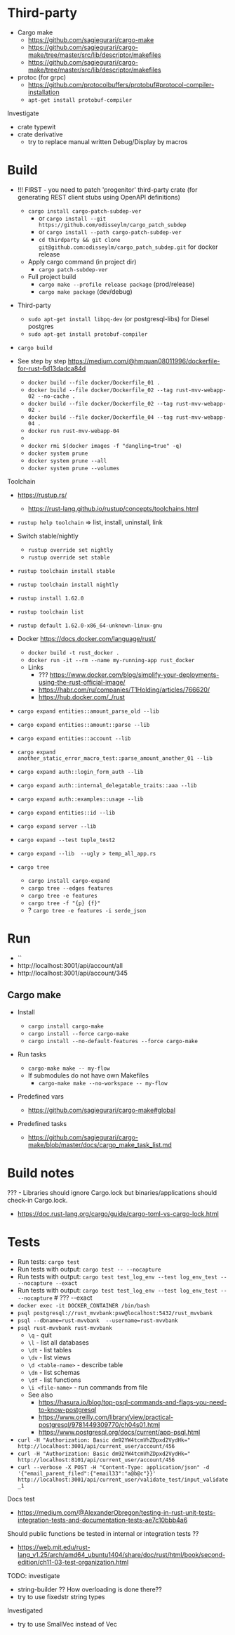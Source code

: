 



# Third-party

 - Cargo make
   - https://github.com/sagiegurari/cargo-make
   - https://github.com/sagiegurari/cargo-make/tree/master/src/lib/descriptor/makefiles
   - https://github.com/sagiegurari/cargo-make/tree/master/src/lib/descriptor/makefiles
 - protoc (for grpc)
   - https://github.com/protocolbuffers/protobuf#protocol-compiler-installation
   - `apt-get install protobuf-compiler`


Investigate

 - crate typewit
 - crate derivative
   - try to replace manual written Debug/Display by macros


# Build

 - !!! FIRST - you need to patch 'progenitor' third-party crate (for generating REST client stubs using OpenAPI definitions)
   - `cargo install cargo-patch-subdep-ver`
     - or `cargo install --git https://github.com/odisseylm/cargo_patch_subdep`
     - or `cargo install --path cargo-patch-subdep-ver`
     - `cd thirdparty && git clone git@github.com:odisseylm/cargo_patch_subdep.git` for docker release
   - Apply cargo command (in project dir)
     - `cargo patch-subdep-ver`
   - Full project build
     - `cargo make --profile release package` (prod/release)
     - `cargo make package` (dev/debug)

 - Third-party
   - `sudo apt-get install libpq-dev` (or postgresql-libs) for Diesel postgres
   - `sudo apt-get install protobuf-compiler`

 - `cargo build`
 - See step by step https://medium.com/@hmquan08011996/dockerfile-for-rust-6d13dadca84d
   - `docker build --file docker/Dockerfile_01 .`
   - `docker build --file docker/Dockerfile_02 --tag rust-mvv-webapp-02 --no-cache .`
   - `docker build --file docker/Dockerfile_02 --tag rust-mvv-webapp-02 .`
   - `docker build --file docker/Dockerfile_04 --tag rust-mvv-webapp-04 .`
   - `docker run rust-mvv-webapp-04`
   - 
   - `docker rmi $(docker images -f "dangling=true" -q)`
   - `docker system prune`
   - `docker system prune --all`
   - `docker system prune --volumes`

Toolchain
 - https://rustup.rs/
   - https://rust-lang.github.io/rustup/concepts/toolchains.html
 - `rustup help toolchain` => list, install, uninstall, link
 - Switch stable/nightly
   - `rustup override set nightly`
   - `rustup override set stable`
 - `rustup toolchain install stable`
 - `rustup toolchain install nightly`
 - `rustup install 1.62.0`
 - `rustup toolchain list`
 - `rustup default 1.62.0-x86_64-unknown-linux-gnu`

 - Docker https://docs.docker.com/language/rust/
   - `docker build -t rust_docker .`
   - `docker run -it --rm --name my-running-app rust_docker`
   - Links
     - ??? https://www.docker.com/blog/simplify-your-deployments-using-the-rust-official-image/
     - https://habr.com/ru/companies/T1Holding/articles/766620/
     - https://hub.docker.com/_/rust

 - `cargo expand entities::amount_parse_old --lib`
 - `cargo expand entities::amount::parse --lib`
 - `cargo expand entities::account --lib`
 - `cargo expand another_static_error_macro_test::parse_amount_another_01 --lib`
 - `cargo expand auth::login_form_auth --lib`
 - `cargo expand auth::internal_delegatable_traits::aaa --lib`
 - `cargo expand auth::examples::usage --lib`
 - `cargo expand entities::id --lib`
 - `cargo expand server --lib`
 - `cargo expand --test tuple_test2`
 - `cargo expand --lib  --ugly > temp_all_app.rs`

 - `cargo tree`
   - `cargo install cargo-expand`
   - `cargo tree --edges features`
   - `cargo tree -e features`
   - `cargo tree -f "{p} {f}"`
   - ? `cargo tree -e features -i serde_json`

# Run

 - ``
 - http://localhost:3001/api/account/all
 - http://localhost:3001/api/account/345

## Cargo make

 - Install
   - `cargo install cargo-make`
   - `cargo install --force cargo-make`
   - `cargo install --no-default-features --force cargo-make`
 - Run tasks
   - `cargo-make make -- my-flow`
   - If submodules do not have own Makefiles
     - `cargo-make make --no-workspace -- my-flow`

 - Predefined vars
   - https://github.com/sagiegurari/cargo-make#global
 - Predefined tasks
   - https://github.com/sagiegurari/cargo-make/blob/master/docs/cargo_make_task_list.md

# Build notes

 ??? - Libraries should ignore Cargo.lock but binaries/applications should check-in Cargo.lock.
   - https://doc.rust-lang.org/cargo/guide/cargo-toml-vs-cargo-lock.html


# Tests

 - Run tests: `cargo test`
 - Run tests with output: `cargo test -- --nocapture`
 - Run tests with output: `cargo test test_log_env --test log_env_test -- --nocapture --exact`
 - Run tests with output: `cargo test test_log_env --test log_env_test -- --nocapture`  # ??? --exact
 - `docker exec -it DOCKER_CONTAINER /bin/bash`
 - `psql postgresql://rust_mvvbank:psw@localhost:5432/rust_mvvbank`
 - `psql --dbname=rust-mvvbank  --username=rust-mvvbank`
 - `psql rust-mvvbank rust-mvvbank`
   - `\q` - quit
   - `\l` - list all databases
   - `\dt` - list tables
   - `\dv` - list views
   - `\d <table-name>` - describe table
   - `\dn` - list schemas
   - `\df` - list functions
   - `\i <file-name>` - run commands from file
   - See also
     - https://hasura.io/blog/top-psql-commands-and-flags-you-need-to-know-postgresql
     - https://www.oreilly.com/library/view/practical-postgresql/9781449309770/ch04s01.html
     - https://www.postgresql.org/docs/current/app-psql.html
 - `curl -H "Authorization: Basic dm92YW4tcmVhZDpxd2VydHk=" http://localhost:3001/api/current_user/account/456`
 - `curl -H "Authorization: Basic dm92YW4tcmVhZDpxd2VydHk=" http://localhost:8101/api/current_user/account/456`
 - `curl --verbose -X POST -H "Content-Type: application/json" -d '{"email_parent_filed":{"email33":"a@b@c"}}' http://localhost:3001/api/current_user/validate_test/input_validate_1`


Docs test
 - https://medium.com/@AlexanderObregon/testing-in-rust-unit-tests-integration-tests-and-documentation-tests-ae7c10bbb4a6

Should public functions be tested in internal or integration tests ??
 - https://web.mit.edu/rust-lang_v1.25/arch/amd64_ubuntu1404/share/doc/rust/html/book/second-edition/ch11-03-test-organization.html


TODO: investigate
 - string-builder ?? How overloading is done there??
 - try to use fixedstr string types

Investigated
 - try to use SmallVec instead of Vec

